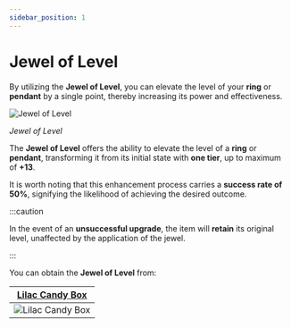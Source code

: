 ```yaml
---
sidebar_position: 1
---
```


# Jewel of Level

By utilizing the **Jewel of Level**, you can elevate the level of your **ring** or **pendant** by a single point, thereby increasing its power and effectiveness.

![Jewel of Level](/img/items/jewels/custom-orange.png)

_Jewel of Level_


The **Jewel of Level** offers the ability to elevate the level of a **ring** or **pendant**, transforming it from its initial state with **one tier**, up to maximum of **+13**.

It is worth noting that this enhancement process carries a **success rate of 50%**, signifying the likelihood of achieving the desired outcome.

:::caution

In the event of an **unsuccessful upgrade**, the item will **retain** its original level, unaffected by the application of the jewel.

:::

You can obtain the **Jewel of Level** from:

|   [Lilac Candy Box](/items/item-bags/misc/lilac-candy-box)   |
| :----------------------------------------------------------: |
| ![Lilac Candy Box](/img/items/item-bags/lilac-candy-box.png) |
